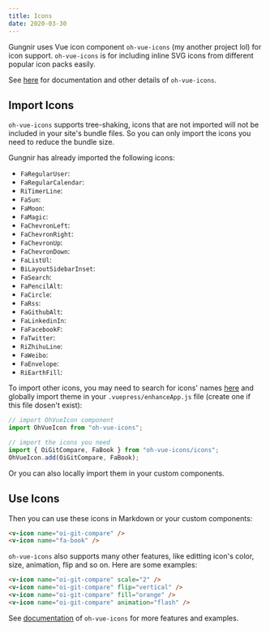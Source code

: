 ```yaml
---
title: Icons
date: 2020-03-30
---
```


Gungnir uses Vue icon component `oh-vue-icons` (my another project lol) for icon support. `oh-vue-icons` is for including inline SVG icons from different popular icon packs easily.

See [here](https://github.com/Renovamen/oh-vue-icons) for documentation and other details of `oh-vue-icons`.


## Import Icons

`oh-vue-icons` supports tree-shaking, icons that are not imported will not be included in your site's bundle files. So you can only import the icons you need to reduce the bundle size.

Gungnir has already imported the following icons:

- `FaRegularUser`: <v-icon name="fa-regular-user" />
- `FaRegularCalendar`: <v-icon name="fa-regular-calendar" />
- `RiTimerLine`: <v-icon name="ri-timer-line" />
- `FaSun`: <v-icon name="fa-sun" />
- `FaMoon`: <v-icon name="fa-moon" />
- `FaMagic`: <v-icon name="fa-magic" />
- `FaChevronLeft`: <v-icon name="fa-chevron-left" />
- `FaChevronRight`: <v-icon name="fa-chevron-right" />
- `FaChevronUp`: <v-icon name="fa-chevron-up" />
- `FaChevronDown`: <v-icon name="fa-chevron-down" />
- `FaListUl`: <v-icon name="fa-list-ul" />
- `BiLayoutSidebarInset`: <v-icon name="bi-layout-sidebar-inset" />
- `FaSearch`: <v-icon name="fa-search" />
- `FaPencilAlt`: <v-icon name="fa-pencil-alt" />
- `FaCircle`: <v-icon name="fa-circle" />
- `FaRss`: <v-icon name="fa-rss" />
- `FaGithubAlt`: <v-icon name="fa-github-alt" />
- `FaLinkedinIn`: <v-icon name="fa-linkedin-in" />
- `FaFacebookF`: <v-icon name="fa-facebook-f" />
- `FaTwitter`: <v-icon name="fa-twitter" />
- `RiZhihuLine`: <v-icon name="ri-zhihu-line" />
- `FaWeibo`: <v-icon name="fa-weibo" />
- `FaEnvelope`: <v-icon name="fa-envelope" />
- `RiEarthFill`: <v-icon name="ri-earth-fill" />

To import other icons, you may need to search for icons' names [here](https://oh-vue-icons.vercel.app) and globally import theme in your `.vuepress/enhanceApp.js` file (create one if this file dosen't exist):

```js
// import OhVueIcon component
import OhVueIcon from "oh-vue-icons";

// import the icons you need
import { OiGitCompare, FaBook } from "oh-vue-icons/icons";
OhVueIcon.add(OiGitCompare, FaBook);
```

Or you can also locally import them in your custom components.


## Use Icons

Then you can use these icons in Markdown or your custom components:

<v-icon name="oi-git-compare" /> <v-icon name="fa-book" />

```html
<v-icon name="oi-git-compare" />
<v-icon name="fa-book" />
```

`oh-vue-icons` also supports many other features, like editting icon's color, size, animation, flip and so on. Here are some examples:

<v-icon name="oi-git-compare" scale="2" /> <v-icon name="oi-git-compare" flip="vertical" /> <v-icon name="oi-git-compare" fill="orange" /> <v-icon name="oi-git-compare" animation="flash" />

```html
<v-icon name="oi-git-compare" scale="2" />
<v-icon name="oi-git-compare" flip="vertical" />
<v-icon name="oi-git-compare" fill="orange" />
<v-icon name="oi-git-compare" animation="flash" />
```

See [documentation](https://oh-vue-icons.vercel.app/docs) of `oh-vue-icons` for more features and examples.
